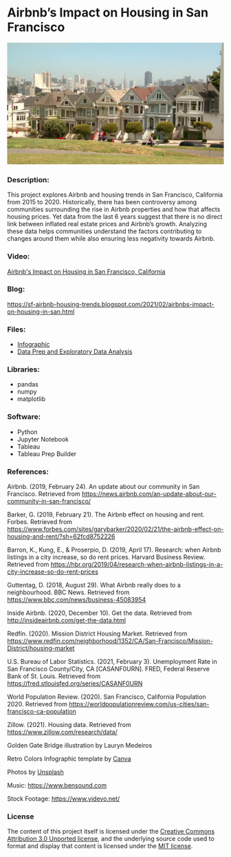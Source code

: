 # Airbnb’s Impact on Housing in San Francisco 

![SF Painted Ladies](sf.jpg)

### Description:  
This project explores Airbnb and housing trends in San Francisco, California from 2015 to 2020.  Historically, there has been controversy among communities surrounding the rise in Airbnb properties and how that affects housing prices. Yet data from the last 6 years suggest that there is no direct link between inflated real estate prices and Airbnb’s growth. Analyzing these data helps communities understand the factors contributing to changes around them while also ensuring less negativity towards Airbnb.

### Video:  
[Airbnb's Impact on Housing in San Francisco, California](https://youtu.be/XHJi0CA5q1E)  

### Blog:
<https://sf-airbnb-housing-trends.blogspot.com/2021/02/airbnbs-impact-on-housing-in-san.html>

### Files:
* [Infographic](https://corinnemedeiros.github.io/Projects/Airbnb-Housing-SF/Airbnb-Housing-SF-Infographic.pdf)
* [Data Prep and Exploratory Data Analysis](https://corinnemedeiros.github.io/Projects/Airbnb-Housing-SF/Airbnb-Housing-SF_DataPrep_EDA.html)  

### Libraries:  
* pandas  
* numpy  
* matplotlib  
    
### Software:  
* Python
* Jupyter Notebook  
* Tableau  
* Tableau Prep Builder 

### References:

Airbnb. (2019, February 24). An update about our community in San Francisco. Retrieved from https://news.airbnb.com/an-update-about-our-community-in-san-francisco/  

Barker, G. (2019, February 21). The Airbnb effect on housing and rent. Forbes. Retrieved from https://www.forbes.com/sites/garybarker/2020/02/21/the-airbnb-effect-on-housing-and-rent/?sh=62fcd8752226  

Barron, K., Kung, E., & Proserpio, D. (2019, April 17). Research: when Airbnb listings in a city increase, so do rent prices. Harvard Business Review. Retrieved from https://hbr.org/2019/04/research-when-airbnb-listings-in-a-city-increase-so-do-rent-prices  

Guttentag, D. (2018, August 29). What Airbnb really does to a neighbourhood. BBC News. Retrieved from https://www.bbc.com/news/business-45083954  

Inside Airbnb. (2020, December 10). Get the data. Retrieved from http://insideairbnb.com/get-the-data.html  

Redfin. (2020). Mission District Housing Market. Retrieved from https://www.redfin.com/neighborhood/1352/CA/San-Francisco/Mission-District/housing-market  

U.S. Bureau of Labor Statistics. (2021, February 3). Unemployment Rate in San Francisco County/City, CA [CASANF0URN]. FRED, Federal Reserve Bank of St. Louis. Retrieved from https://fred.stlouisfed.org/series/CASANF0URN  

World Population Review. (2020). San Francisco, California Population 2020. Retrieved from https://worldpopulationreview.com/us-cities/san-francisco-ca-population  

Zillow. (2021). Housing data. Retrieved from https://www.zillow.com/research/data/  

Golden Gate Bridge illustration by Lauryn Medeiros

Retro Colors Infographic template by [Canva](https://www.canva.com/templates/EADZ310C1Ko-retro-colors-costing-business-infographics/)

Photos by [Unsplash](https://unsplash.com/)

Music: https://www.bensound.com  

Stock Footage: https://www.videvo.net/  


### License
The content of this project itself is licensed under the [Creative Commons Attribution 3.0 Unported license](https://creativecommons.org/licenses/by/3.0/), and the underlying source code used to format and display that content is licensed under the [MIT license](https://github.com/github/choosealicense.com/blob/gh-pages/LICENSE.md).
